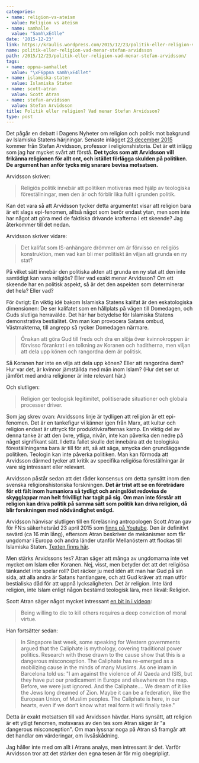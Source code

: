 ```yaml
---
categories:
- name: religion-vs-ateism
  value: Religion vs ateism
- name: samhalle
  value: "Samh\xE4lle"
date: '2015-12-23'
link: https://kraulis.wordpress.com/2015/12/23/politik-eller-religion-vad-menar-stefan-arvidsson/
name: politik-eller-religion-vad-menar-stefan-arvidsson
path: /2015/12/23/politik-eller-religion-vad-menar-stefan-arvidsson/
tags:
- name: oppna-samhallet
  value: "\xF6ppna samh\xE4llet"
- name: islamiska-staten
  value: Islamiska Staten
- name: scott-atran
  value: Scott Atran
- name: stefan-arvidsson
  value: Stefan Arvidsson
title: Politik eller religion? Vad menar Stefan Arvidsson?
type: post
---
```

Det pågår en debatt i Dagens Nyheter om religion och politik mot bakgrund av Islamiska Statens härjningar. Senaste inlägget [23 december 2015](http://www.dn.se/kultur-noje/kulturdebatt/stefan-arvidsson-politik-snarare-an-religion-som-lockar-unga-till-is/) kommer från Stefan Arvidsson, professor i religionshistoria. Det är ett inlägg som jag har mycket svårt att förstå. **Det tycks som att Arvidsson vill frikänna religionen för allt ont, och istället förlägga skulden på politiken. De argument han anför tycks mig snarare bevisa motsatsen.**



Arvidsson skriver:

> Religiös politik innebär att politiken motiveras med hjälp av teologiska föreställningar, men den är och förblir lika fullt i grunden politik.

Kan det vara så att Arvidsson tycker detta argumentet visar att religion bara är ett slags epi-fenomen, alltså något som berör endast ytan, men som inte har något att göra med de faktiska drivande krafterna i ett skeende? Jag återkommer till det nedan.

Arvidsson skriver vidare:

> Det kalifat som IS-anhängare drömmer om är förvisso en religiös konstruktion, men vad kan bli mer politiskt än viljan att grunda en ny stat?

På vilket sätt innebär den politiska akten att grunda en ny stat att den inte samtidigt kan vara religiös? Eller vad exakt menar Arvidsson? Om ett skeende har en politisk aspekt, så är det den aspekten som determinerar det hela? Eller vad?

För övrigt: En viktig idé bakom Islamiska Statens kalifat är den eskatologiska dimensionen: De ser kalifatet som en hållplats på vägen till Domedagen, och Guds slutliga herravälde. Det här har betydelse för Islamiska Statens demonstrativa bestialitet. Om man kan provocera Satans ombud, Västmakterna, till angrepp så rycker Domedagen närmare.

> Önskan att göra Gud till freds och dra en slöja över kvinnokroppen är förvisso förankrat i en tolkning av Koranen och haditherna, men viljan att dela upp könen och rangordna dem är politisk.

Så Koranen har inte en vilja att dela upp könen? Eller att rangordna dem? Hur var det, är kvinnor jämställda med män inom Islam? (Hur det ser ut jämfört med andra religioner är inte relevant här.)

Och slutligen:

> Religion ger teologisk legitimitet, politiserade situationer och globala processer driver.

Som jag skrev ovan: Arvidssons linje är tydligen att religion är ett epi-fenomen. Det är en tankefigur vi känner igen från Marx, att kultur och religion endast är uttryck för produktivkrafternas kamp. En viktig del av denna tanke är att den övre, ytliga, nivån, inte kan påverka den nedre på något signifikant sätt. I detta fallet skulle det innebära att de teologiska föreställningarna bara är till för att, så att säga, smycka den grundläggande politiken. Teologin kan inte påverka politiken. Man kan förmoda att Arvidsson därmed tycker att kritik av specifika religiösa föreställningar är vare sig intressant eller relevant.

Arvidsson påstår sedan att det råder konsensus om detta synsätt inom den svenska religionshistoriska forskningen. **Det är trist att se en företrädare för ett fält inom humaniora så tydligt och aningslöst redovisa de skygglappar man helt frivilligt har tagit på sig. Om man inte förstår att religion kan driva politik på samma sätt som politik kan driva religion, då blir forskningen med nödvändighet enögd.**

Arvidsson hänvisar slutligen till en föreläsning antropologen Scott Atran gav för FN:s säkerhetsråd 23 april 2015 som [finns på Youtube](https://youtu.be/qlbirlSA-dc?list=PLS7zf1EYS3Q8laiwXLfQIW-bciYrbwu9E). Den är definitivt sevärd (ca 16 min lång), eftersom Atran beskriver de mekanismer som får ungdomar i Europa och andra länder utanför Mellanöstern att flockas till Islamiska Staten. [Texten finns här](https://www.icea.ox.ac.uk/latest/news/article/date/2015/04/scott-atrans-address-to-the-un-security-council-ministerial-debate-on-23-april-2015-the-role-of-yo/).

Men stärks Arvidssons tes? Atran säger att många av ungdomarna inte vet mycket om Islam eller Koranen. Nej, visst, men betyder det att det religiösa tänkandet inte spelar roll? Det räcker ju med idén att man har Gud på sin sida, att alla andra är Satans hantlangare, och att Gud kräver att man utför bestialiska dåd för att uppnå lycksaligheten. Det är religion. Inte lärd religion, inte Islam enligt någon bestämd teologisk lära, men likväl: Religion.

Scott Atran säger något mycket intressant [en bit in i videon](https://youtu.be/qlbirlSA-dc?list=PLS7zf1EYS3Q8laiwXLfQIW-bciYrbwu9E&t=633):

> Being willing to die to kill others requires a deep conviction of moral virtue.

Han fortsätter sedan:

> In Singapore last week, some speaking for Western governments argued that the Caliphate is mythology, covering traditional power politics. Research with those drawn to the cause show that this is a dangerous misconception. The Caliphate has re-emerged as a mobilizing cause in the minds of many Muslims. As one imam in Barcelona told us: "I am against the violence of Al Qaeda and ISIS, but they have put our predicament in Europe and elsewhere on the map. Before, we were just ignored. And the Caliphate…. We dream of it like the Jews long dreamed of Zion. Maybe it can be a federation, like the European Union, of Muslim peoples. The Caliphate is here, in our hearts, even if we don’t know what real form it will finally take."

Detta är exakt motsatsen till vad Arvidsson hävdar. Hans synsätt, att religion är ett ytligt fenomen, motsvaras av den tes som Atran säger är "a dangerous misconception". Om man lyssnar noga på Atran så framgår att det handlar om värderingar, om livsåskådning.

Jag håller inte med om allt i Atrans analys, men intressant är det. Varför Arvidsson tror att det stärker den egna tesen är för mig obegripligt.

